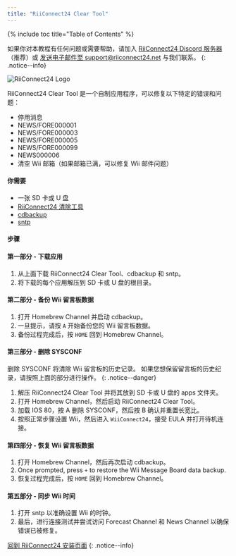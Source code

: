 ```yaml
---
title: "RiiConnect24 Clear Tool"
---
```


{% include toc title="Table of Contents" %}

如果你对本教程有任何问题或需要帮助，请加入 [RiiConnect24 Discord 服务器](https://discord.gg/rc24)（推荐）或 [发送电子邮件至 support@riiconnect24.net](mailto:support@riiconnect24.net) 与我们联系。
{: .notice--info}

![RiiConnect24 Logo](/images/WiiRC24Logo.jpg)

RiiConnect24 Clear Tool 是一个自制应用程序，可以修复以下特定的错误和问题：

- 停用消息
- NEWS/FORE000001
- NEWS/FORE000003
- NEWS/FORE000005
- NEWS/FORE000099
- NEWS000006
- 清空 Wii 邮箱（如果邮箱已满，可以修复 Wii 邮件问题）

#### 你需要

- 一张 SD 卡或 U 盘
- [RiiConnect24 清除工具](https://hbb1.oscwii.org/hbb/RC24-Clear-Tool/RC24-Clear-Tool.zip)
- [cdbackup](https://hbb1.oscwii.org/hbb/cdbackup/cdbackup.zip)
- [sntp](https://hbb1.oscwii.org/hbb/sntp/sntp.zip)

#### 步骤

#### 第一部分 - 下载应用

1. 从上面下载 RiiConnect24 Clear Tool、cdbackup 和 sntp。
1. 将下载的每个应用解压到 SD 卡或 U 盘的根目录。

#### 第二部分 - 备份 Wii 留言板数据

1. 打开 Homebrew Channel 并启动 cdbackup。
1. 一旦提示，请按 `A` 开始备份您的 Wii 留言板数据。
1. 备份过程完成后，按 `HOME` 回到 Homebrew Channel。

#### 第三部分 - 删除 SYSCONF

删除 SYSCONF 将清除 Wii 留言板的历史记录。 如果您想保留留言板的历史纪录，请按照上面的部分进行操作。
{: .notice--danger}

1. 解压 RiiConnect24 Clear Tool 并将其放到 SD 卡或 U 盘的 apps 文件夹。
2. 打开 Homebrew Channel，然后启动 RiiConnect24 Clear Tool。
3. 加载 IOS 80，按 A 删除 SYSCONF，然后按 B 确认并重置长宽比。
4. 按照正常步骤设置 Wii，然后进入 `WiiConnect24`，接受 EULA 并打开待机连接。

#### 第四部分 - 恢复 Wii 留言板数据

1. 打开 Homebrew Channel，然后再次启动 cdbackup。
1. Once prompted, press `+` to restore the Wii Message Board data backup.
1. 恢复过程完成后，按 `HOME` 回到 Homebrew Channel。

#### 第五部分 - 同步 Wii 时间

1. 打开 sntp 以准确设置 Wii 的时钟。
2. 最后，进行连接测试并尝试访问 Forecast Channel 和 News Channel 以确保错误已被修复。

[回到 RiiConnect24 安装页面](riiconnect24)
{: .notice--info}
